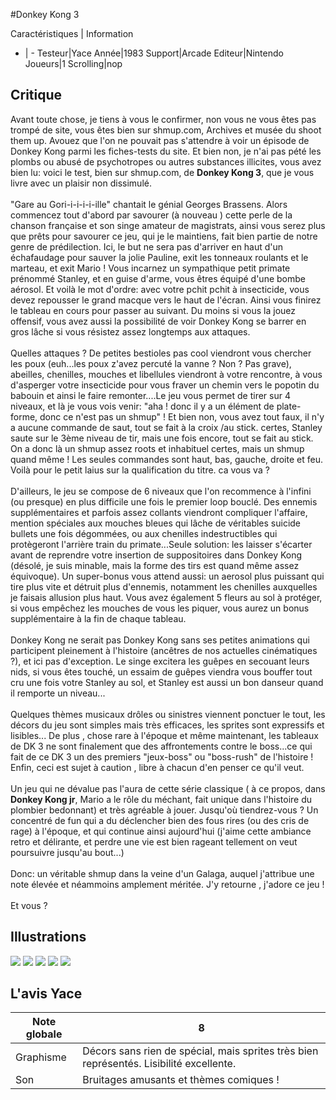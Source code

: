#Donkey Kong 3

Caractéristiques | Information
- | -
Testeur|Yace
Année|1983
Support|Arcade
Editeur|Nintendo
Joueurs|1
Scrolling|nop

## Critique
Avant toute chose, je tiens à vous le confirmer, non vous ne vous êtes pas trompé de site, vous êtes bien sur shmup.com, Archives et musée du shoot them up. Avouez que l'on ne pouvait pas s'attendre à voir un épisode de Donkey Kong parmi les fiches-tests du site. Et bien non, je n'ai pas pété les plombs ou abusé de psychotropes ou autres substances illicites, vous avez bien lu: voici le test, bien sur shmup.com, de <b>Donkey Kong 3</b>, que je vous livre avec un plaisir non dissimulé.<br/><br/>"Gare au Gori-i-i-i-i-ille" chantait le génial Georges Brassens. Alors commencez tout d'abord par savourer (à nouveau ) cette perle de la chanson française et son singe amateur de magistrats, ainsi vous serez plus que prêts pour savourer ce jeu, qui je le maintiens, fait bien partie de notre genre de prédilection. Ici, le but ne sera pas d'arriver en haut d'un échafaudage pour sauver la jolie Pauline, exit les tonneaux roulants et le marteau, et exit Mario ! Vous incarnez un sympathique petit primate prénommé Stanley, et en guise d'arme, vous êtres équipé d'une bombe aérosol. Et voilà le mot d'ordre: avec votre pchit pchit à insecticide, vous devez repousser le grand macque vers le haut de l'écran. Ainsi vous finirez le tableau en cours pour passer au suivant. Du moins si vous la jouez offensif, vous avez aussi la possibilité de voir Donkey Kong se barrer en gros lâche si vous résistez assez longtemps aux attaques.<br/><br/>Quelles attaques ? De petites bestioles pas cool viendront vous chercher les poux (euh...les poux z'avez percuté la vanne ? Non ? Pas grave), abeilles, chenilles, mouches et libellules  viendront à votre rencontre, à vous d'asperger votre insecticide pour vous fraver un chemin vers le popotin du babouin et ainsi le faire remonter....Le jeu vous permet de tirer sur 4 niveaux, et là je vous vois venir: "aha ! donc il y a un élément de plate-forme, donc ce n'est pas un shmup" ! Et bien non, vous avez tout faux, il n'y a aucune commande de saut, tout se fait à la croix /au stick. certes, Stanley saute  sur le 3ème niveau de tir, mais une fois encore, tout se fait au stick. On a donc là un shmup assez roots et inhabituel certes, mais un shmup quand même ! Les seules commandes sont haut, bas, gauche, droite et feu. Voilà pour le petit laius sur la qualification du titre. ca vous va ?<br/><br/>D'ailleurs, le jeu se compose de 6 niveaux que l'on recommence à l'infini (ou presque) en plus difficile une fois le premier loop bouclé. Des ennemis supplémentaires et parfois assez collants viendront compliquer l'affaire, mention spéciales aux mouches bleues qui lâche de véritables suicide bullets une fois dégommées, ou aux chenilles indestructibles qui protègeront l'arrière train du primate...Seule solution: les laisser s'écarter avant de reprendre votre insertion de suppositoires dans Donkey Kong (désolé, je suis minable, mais la forme des tirs est quand même assez équivoque). Un super-bonus vous attend aussi: un aerosol plus puissant qui tire plus vite et détruit plus d'ennemis, notamment les chenilles auxquelles je faisais allusion plus haut. Vous avez également 5 fleurs au sol à protéger, si vous empêchez les mouches de vous les piquer, vous aurez un bonus supplémentaire à la fin de chaque tableau.<br/><br/>Donkey Kong ne serait pas Donkey Kong sans ses petites animations qui participent pleinement à l'histoire (ancêtres de nos actuelles cinématiques ?), et ici pas d'exception. Le singe excitera les guêpes en secouant leurs nids, si vous êtes touché, un essaim de guêpes viendra vous bouffer tout cru une fois votre Stanley au sol, et Stanley est aussi un bon danseur quand il remporte un niveau...<br/><br/>Quelques thèmes musicaux drôles  ou sinistres viennent ponctuer le tout, les décors du jeu sont simples mais très efficaces, les sprites sont expressifs et lisibles... De plus , chose rare à l'époque et même maintenant, les tableaux de DK 3 ne sont finalement que des affrontements contre le boss...ce qui fait de ce DK 3 un des premiers "jeux-boss" ou "boss-rush" de l'histoire ! Enfin, ceci est sujet à caution , libre à chacun d'en penser ce qu'il veut.<br/><br/>Un jeu qui ne dévalue pas l'aura de cette série classique ( à ce propos, dans <b>Donkey Kong jr</b>, Mario a le rôle du méchant, fait unique dans l'histoire du plombier bedonnant) et très agréable à jouer. Jusqu'où tiendrez-vous ? Un concentré de fun qui a du déclencher bien des fous rires (ou des cris de rage) à l'époque, et qui continue ainsi aujourd'hui (j'aime cette ambiance retro et délirante, et perdre une vie est bien rageant tellement on veut poursuivre jusqu'au bout...)<br/><br/>Donc: un véritable shmup dans la veine d'un Galaga, auquel j'attribue une note élevée et néammoins amplement méritée. J'y retourne , j'adore ce jeu !<br/><br/>Et vous ?

## Illustrations
![](http://www.shmup.com/images/thumbs/img_fiche_1_1176.png)
![](http://www.shmup.com/images/thumbs/img_fiche_2_1176.png)
![](http://www.shmup.com/images/thumbs/img_fiche_3_1176.png)
![](http://www.shmup.com/images/thumbs/img_fiche_4_1176.png)
![](http://www.shmup.com/images/thumbs/img_fiche_5_1176.png)

## L'avis Yace
Note globale|8
-|-
Graphisme|Décors sans rien de spécial, mais sprites très bien représentés. Lisibilité excellente.
Son|Bruitages amusants et thèmes comiques !
